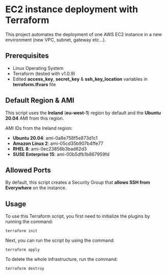 # EC2 instance deployment with Terraform

This project automates the deployment of one AWS EC2 instance in a new environment (new VPC, subnet, gateway etc...).

## Prerequisites

* Linux Operating System
* Terraform (tested with v1.0.9)
* Edited **access_key**, **secret_key** & **ssh_key_location** variables in **terraform.tfvars** file

## Default Region & AMI

This script uses the **Ireland** (**eu-west-1**) region by default and the **Ubuntu 20.04** AMI from this region.

AMI IDs from the Ireland region:
* **Ubuntu 20.04**: ami-0a8e758f5e873d1c1
* **Amazon Linux 2**: ami-05cd35b907b4ffe77
* **RHEL 8**: ami-0ec23856b3bad62d3
* **SUSE Enterprise 15**: ami-00b5dfb1b867959fd

## Allowed Ports

By default, this script creates a Security Group that **allows SSH from Everywhere** on the instance.

## Usage

To use this Terraform script, you first need to initialize the plugins by running the command:

```shell
terraform init
```

Next, you can run the script by using the command:

```shell
terraform apply
```

To delete the whole infrastructure, run the command:

```shell
terraform destroy
```
